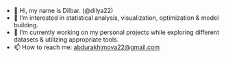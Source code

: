 - 👋 Hi, my name is Dilbar. (@dilya22)
- 👀 I’m interested in statistical analysis, visualization, optimization & model building.
- 🌱 I’m currently working on my personal projects while exploring different datasets & utilizing appropriate tools.
- 📫 How to reach me: abdurakhimova22@gmail.com

<!---
dilya22/dilya22 is a ✨ special ✨ repository because its `README.md` (this file) appears on your GitHub profile.
You can click the Preview link to take a look at your changes.
--->
